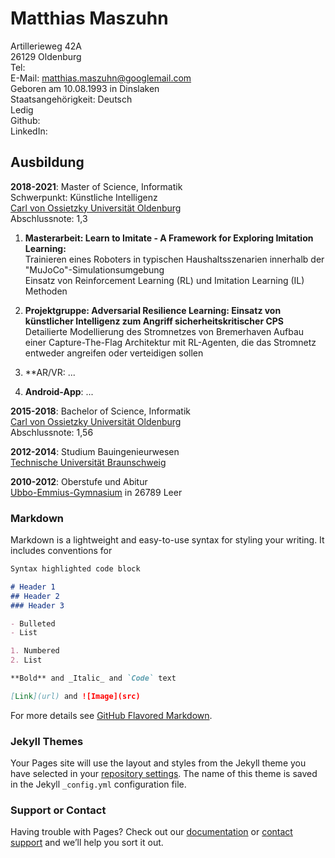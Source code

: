 # Matthias Maszuhn

Artillerieweg 42A <br>
26129 Oldenburg <br>
Tel: <br>
E-Mail: <matthias.maszuhn@googlemail.com> <br>
Geboren am 10.08.1993 in Dinslaken <br>
Staatsangehörigkeit: Deutsch <br>
Ledig <br>
Github: <br>
LinkedIn: <br>


## Ausbildung

**2018-2021**: Master of Science, Informatik <br>
Schwerpunkt: Künstliche Intelligenz <br>
[Carl von Ossietzky Universität Oldenburg](https://uol.de/) <br>
Abschlussnote: 1,3 
1. **Masterarbeit: Learn to Imitate - A Framework for Exploring Imitation Learning:** <br>
Trainieren eines Roboters in typischen Haushaltsszenarien innerhalb der "MuJoCo"-Simulationsumgebung <br>
Einsatz von Reinforcement Learning (RL) und Imitation Learning (IL) Methoden

2. **Projektgruppe: Adversarial Resilience Learning: Einsatz von künstlicher Intelligenz zum Angriff sicherheitskritischer CPS** <br>
Detailierte Modellierung des Stromnetzes von Bremerhaven
Aufbau einer Capture-The-Flag Architektur mit RL-Agenten, die das Stromnetz entweder angreifen oder verteidigen sollen

3. **AR/VR: ...
4. **Android-App**: ...

**2015-2018**: Bachelor of Science, Informatik <br>
[Carl von Ossietzky Universität Oldenburg](https://uol.de/) <br>
Abschlussnote: 1,56

**2012-2014**: Studium Bauingenieurwesen <br>
[Technische Universität Braunschweig](https://www.tu-braunschweig.de/) <br>

**2010-2012**: Oberstufe und Abitur <br>
[Ubbo-Emmius-Gymnasium](https://www.ueg-leer.de/) in 26789 Leer


### Markdown

Markdown is a lightweight and easy-to-use syntax for styling your writing. It includes conventions for

```markdown
Syntax highlighted code block

# Header 1
## Header 2
### Header 3

- Bulleted
- List

1. Numbered
2. List

**Bold** and _Italic_ and `Code` text

[Link](url) and ![Image](src)
```

For more details see [GitHub Flavored Markdown](https://guides.github.com/features/mastering-markdown/).

### Jekyll Themes

Your Pages site will use the layout and styles from the Jekyll theme you have selected in your [repository settings](https://github.com/MatthiasMas/MatthiasMas.github.io/settings). The name of this theme is saved in the Jekyll `_config.yml` configuration file.

### Support or Contact

Having trouble with Pages? Check out our [documentation](https://docs.github.com/categories/github-pages-basics/) or [contact support](https://support.github.com/contact) and we’ll help you sort it out.
